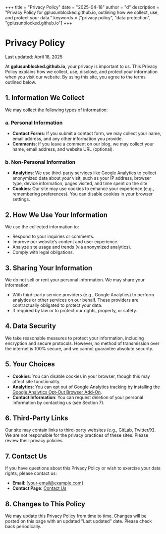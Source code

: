 +++
title = "Privacy Policy"
date = "2025-04-18"
author = "d"
description = "Privacy Policy for gplusunblocked.github.io, outlining how we collect, use, and protect your data."
keywords = ["privacy policy", "data protection", "gplusunblocked.github.io"]
+++

# Privacy Policy

Last updated: April 18, 2025

At **gplusunblocked.github.io**, your privacy is important to us. This Privacy Policy explains how we collect, use, disclose, and protect your information when you visit our website. By using this site, you agree to the terms outlined below.

## 1. Information We Collect
We may collect the following types of information:

### a. Personal Information
- **Contact Forms**: If you submit a contact form, we may collect your name, email address, and any other information you provide.
- **Comments**: If you leave a comment on our blog, we may collect your name, email address, and website URL (optional).

### b. Non-Personal Information
- **Analytics**: We use third-party services like Google Analytics to collect anonymized data about your visit, such as your IP address, browser type, device information, pages visited, and time spent on the site.
- **Cookies**: Our site may use cookies to enhance your experience (e.g., remembering preferences). You can disable cookies in your browser settings.

## 2. How We Use Your Information
We use the collected information to:
- Respond to your inquiries or comments.
- Improve our website’s content and user experience.
- Analyze site usage and trends (via anonymized analytics).
- Comply with legal obligations.

## 3. Sharing Your Information
We do not sell or rent your personal information. We may share your information:
- With third-party service providers (e.g., Google Analytics) to perform analytics or other services on our behalf. These providers are contractually obligated to protect your data.
- If required by law or to protect our rights, property, or safety.

## 4. Data Security
We take reasonable measures to protect your information, including encryption and secure protocols. However, no method of transmission over the internet is 100% secure, and we cannot guarantee absolute security.

## 5. Your Choices
- **Cookies**: You can disable cookies in your browser, though this may affect site functionality.
- **Analytics**: You can opt out of Google Analytics tracking by installing the [Google Analytics Opt-Out Browser Add-On](https://tools.google.com/dlpage/gaoptout).
- **Contact Information**: You can request deletion of your personal information by contacting us (see Section 7).

## 6. Third-Party Links
Our site may contain links to third-party websites (e.g., GitLab, Twitter/X). We are not responsible for the privacy practices of these sites. Please review their privacy policies.

## 7. Contact Us
If you have questions about this Privacy Policy or wish to exercise your data rights, please contact us:
- **Email**: [your-email@example.com]
- **Contact Page**: [Contact Us](/contact)

## 8. Changes to This Policy
We may update this Privacy Policy from time to time. Changes will be posted on this page with an updated "Last updated" date. Please check back periodically.
